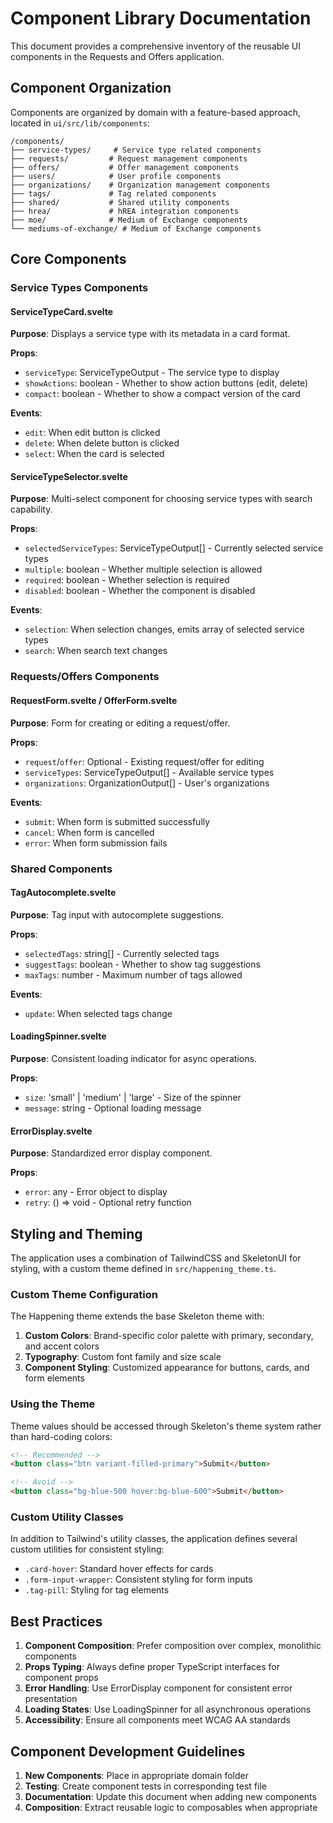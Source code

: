 # Component Library Documentation

This document provides a comprehensive inventory of the reusable UI components in the Requests and Offers application.

## Component Organization

Components are organized by domain with a feature-based approach, located in `ui/src/lib/components`:

```
/components/
├── service-types/     # Service type related components
├── requests/         # Request management components
├── offers/           # Offer management components
├── users/            # User profile components
├── organizations/    # Organization management components
├── tags/             # Tag related components
├── shared/           # Shared utility components
├── hrea/             # hREA integration components
├── moe/              # Medium of Exchange components
└── mediums-of-exchange/ # Medium of Exchange components
```

## Core Components

### Service Types Components

#### ServiceTypeCard.svelte

**Purpose**: Displays a service type with its metadata in a card format.

**Props**:

- `serviceType`: ServiceTypeOutput - The service type to display
- `showActions`: boolean - Whether to show action buttons (edit, delete)
- `compact`: boolean - Whether to show a compact version of the card

**Events**:

- `edit`: When edit button is clicked
- `delete`: When delete button is clicked
- `select`: When the card is selected

#### ServiceTypeSelector.svelte

**Purpose**: Multi-select component for choosing service types with search capability.

**Props**:

- `selectedServiceTypes`: ServiceTypeOutput[] - Currently selected service types
- `multiple`: boolean - Whether multiple selection is allowed
- `required`: boolean - Whether selection is required
- `disabled`: boolean - Whether the component is disabled

**Events**:

- `selection`: When selection changes, emits array of selected service types
- `search`: When search text changes

### Requests/Offers Components

#### RequestForm.svelte / OfferForm.svelte

**Purpose**: Form for creating or editing a request/offer.

**Props**:

- `request`/`offer`: Optional - Existing request/offer for editing
- `serviceTypes`: ServiceTypeOutput[] - Available service types
- `organizations`: OrganizationOutput[] - User's organizations

**Events**:

- `submit`: When form is submitted successfully
- `cancel`: When form is cancelled
- `error`: When form submission fails

### Shared Components

#### TagAutocomplete.svelte

**Purpose**: Tag input with autocomplete suggestions.

**Props**:

- `selectedTags`: string[] - Currently selected tags
- `suggestTags`: boolean - Whether to show tag suggestions
- `maxTags`: number - Maximum number of tags allowed

**Events**:

- `update`: When selected tags change

#### LoadingSpinner.svelte

**Purpose**: Consistent loading indicator for async operations.

**Props**:

- `size`: 'small' | 'medium' | 'large' - Size of the spinner
- `message`: string - Optional loading message

#### ErrorDisplay.svelte

**Purpose**: Standardized error display component.

**Props**:

- `error`: any - Error object to display
- `retry`: () => void - Optional retry function

## Styling and Theming

The application uses a combination of TailwindCSS and SkeletonUI for styling, with a custom theme defined in
`src/happening_theme.ts`.

### Custom Theme Configuration

The Happening theme extends the base Skeleton theme with:

1. **Custom Colors**: Brand-specific color palette with primary, secondary, and accent colors
2. **Typography**: Custom font family and size scale
3. **Component Styling**: Customized appearance for buttons, cards, and form elements

### Using the Theme

Theme values should be accessed through Skeleton's theme system rather than hard-coding colors:

```html
<!-- Recommended -->
<button class="btn variant-filled-primary">Submit</button>

<!-- Avoid -->
<button class="bg-blue-500 hover:bg-blue-600">Submit</button>
```

### Custom Utility Classes

In addition to Tailwind's utility classes, the application defines several custom utilities for consistent styling:

- `.card-hover`: Standard hover effects for cards
- `.form-input-wrapper`: Consistent styling for form inputs
- `.tag-pill`: Styling for tag elements

## Best Practices

1. **Component Composition**: Prefer composition over complex, monolithic components
2. **Props Typing**: Always define proper TypeScript interfaces for component props
3. **Error Handling**: Use ErrorDisplay component for consistent error presentation
4. **Loading States**: Use LoadingSpinner for all asynchronous operations
5. **Accessibility**: Ensure all components meet WCAG AA standards

## Component Development Guidelines

1. **New Components**: Place in appropriate domain folder
2. **Testing**: Create component tests in corresponding test file
3. **Documentation**: Update this document when adding new components
4. **Composition**: Extract reusable logic to composables when appropriate
